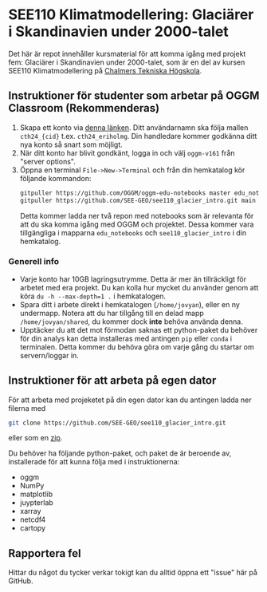 # SEE110 Klimatmodellering: Glaciärer i Skandinavien under 2000-talet

Det här är repot innehåller kursmaterial för att komma igång med projekt fem: Glaciärer i Skandinavien under 2000-talet, som är en del av kursen SEE110 Klimatmodellering på [Chalmers Tekniska Högskola](https://www.chalmers.se/).


## Instruktioner för studenter som arbetar på OGGM Classroom (Rekommenderas)

1. Skapa ett konto via [denna länken](https://classroom.oggm.org/hub/signup). Ditt användarnamn ska följa mallen `cth24_{cid}` t.ex. `cth24_eriholmg`. Din handledare kommer godkänna ditt nya konto så snart som möjligt.
2. När ditt konto har blivit gondkänt, logga in och välj  `oggm-v161` från "server options".
3. Öppna en terminal `File->New->Terminal` och från din hemkatalog kör följande kommandon:
    ```bash
    gitpuller https://github.com/OGGM/oggm-edu-notebooks master edu_notebooks
    gitpuller https://github.com/SEE-GEO/see110_glacier_intro.git main see110_glacier_intro
    ```
    Detta kommer ladda ner två repon med notebooks som är relevanta för att du ska komma igång med OGGM och projektet.
    Dessa kommer vara tillgängliga i mapparna `edu_notebooks` och `see110_glacier_intro` i din hemkatalog.

### Generell info
- Varje konto har 10GB lagringsutrymme. Detta är mer än tillräckligt för arbetet med era projekt. Du kan kolla hur mycket du använder genom att köra `du -h --max-depth=1 .` i hemkatalogen.
- Spara ditt i arbete direkt i hemkatalogen (`/home/jovyan`), eller en ny undermapp. Notera att du har tillgång till en delad mapp `/home/jovyan/shared`, du kommer dock **inte** behöva använda denna. 
- Upptäcker du att det mot förmodan saknas ett python-paket du behöver för din analys kan detta installeras med antingen `pip` eller `conda` i terminalen. Detta kommer du behöva göra om varje gång du startar om servern/loggar in.

## Instruktioner för att arbeta på egen dator

För att arbeta med projeketet på din egen dator kan du antingen ladda ner filerna med
```bash
git clone https://github.com/SEE-GEO/see110_glacier_intro.git
```
eller som en [zip](https://github.com/SEE-GEO/see110_glacier_intro/archive/refs/heads/main.zip).

Du behöver ha följande python-paket, och paket de är beroende av, installerade för att kunna följa med i instruktionerna:
- oggm
- NumPy
- matplotlib
- juypterlab
- xarray
- netcdf4
- cartopy


## Rapportera fel

Hittar du något du tycker verkar tokigt kan du alltid öppna ett "issue" här på GitHub.

